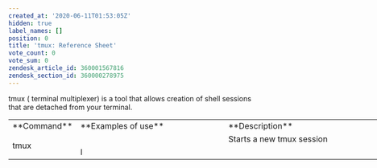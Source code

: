 ```yaml
---
created_at: '2020-06-11T01:53:05Z'
hidden: true
label_names: []
position: 0
title: 'tmux: Reference Sheet'
vote_count: 0
vote_sum: 0
zendesk_article_id: 360001567816
zendesk_section_id: 360000278975
---
```


tmux ( terminal multiplexer) is a tool that allows creation of shell
sessions that are detached from your terminal.

<table style="height: 410px; width: 746px;">
<tbody>
<tr>
<td style="width: 66px;">
**Command**

</td>
<td style="width: 400.317px;">
**Examples of use**

</td>
<td style="width: 416.683px;">
**Description**

</td>
</tr>
<tr>
<td style="width: 66px;" rowspan="2">
tmux

</td>
<td style="width: 400.317px;">
 

</td>
<td style="width: 416.683px;">
Starts a new tmux session 

</td>
</tr>
<tr>
<td style="width: 400.317px;">
l

</td>
<td style="width: 416.683px;">
 

</td>
</tr>
</tbody>
</table>
 
